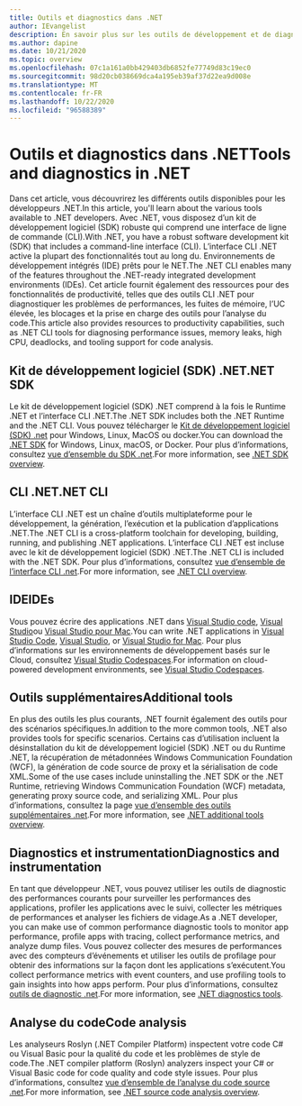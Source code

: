 ```yaml
---
title: Outils et diagnostics dans .NET
author: IEvangelist
description: En savoir plus sur les outils de développement et de diagnostic disponibles pour les développeurs .NET.
ms.author: dapine
ms.date: 10/21/2020
ms.topic: overview
ms.openlocfilehash: 07c1a161a0bb429403db6852fe77749d83c19ec0
ms.sourcegitcommit: 98d20cb038669dca4a195eb39af37d22ea9d008e
ms.translationtype: MT
ms.contentlocale: fr-FR
ms.lasthandoff: 10/22/2020
ms.locfileid: "96588389"
---
```

# <a name="tools-and-diagnostics-in-net"></a><span data-ttu-id="2d191-103">Outils et diagnostics dans .NET</span><span class="sxs-lookup"><span data-stu-id="2d191-103">Tools and diagnostics in .NET</span></span>

<span data-ttu-id="2d191-104">Dans cet article, vous découvrirez les différents outils disponibles pour les développeurs .NET.</span><span class="sxs-lookup"><span data-stu-id="2d191-104">In this article, you'll learn about the various tools available to .NET developers.</span></span> <span data-ttu-id="2d191-105">Avec .NET, vous disposez d’un kit de développement logiciel (SDK) robuste qui comprend une interface de ligne de commande (CLI).</span><span class="sxs-lookup"><span data-stu-id="2d191-105">With .NET, you have a robust software development kit (SDK) that includes a command-line interface (CLI).</span></span> <span data-ttu-id="2d191-106">L’interface CLI .NET active la plupart des fonctionnalités tout au long du. Environnements de développement intégrés (IDE) prêts pour le NET.</span><span class="sxs-lookup"><span data-stu-id="2d191-106">The .NET CLI enables many of the features throughout the .NET-ready integrated development environments (IDEs).</span></span> <span data-ttu-id="2d191-107">Cet article fournit également des ressources pour des fonctionnalités de productivité, telles que des outils CLI .NET pour diagnostiquer les problèmes de performances, les fuites de mémoire, l’UC élevée, les blocages et la prise en charge des outils pour l’analyse du code.</span><span class="sxs-lookup"><span data-stu-id="2d191-107">This article also provides resources to productivity capabilities, such as .NET CLI tools for diagnosing performance issues, memory leaks, high CPU, deadlocks, and tooling support for code analysis.</span></span>

## <a name="net-sdk"></a><span data-ttu-id="2d191-108">Kit de développement logiciel (SDK) .NET</span><span class="sxs-lookup"><span data-stu-id="2d191-108">.NET SDK</span></span>

<span data-ttu-id="2d191-109">Le kit de développement logiciel (SDK) .NET comprend à la fois le Runtime .NET et l’interface CLI .NET.</span><span class="sxs-lookup"><span data-stu-id="2d191-109">The .NET SDK includes both the .NET Runtime and the .NET CLI.</span></span> <span data-ttu-id="2d191-110">Vous pouvez télécharger le [Kit de développement logiciel (SDK) .net](https://dotnet.microsoft.com/download) pour Windows, Linux, MacOS ou docker.</span><span class="sxs-lookup"><span data-stu-id="2d191-110">You can download the [.NET SDK](https://dotnet.microsoft.com/download) for Windows, Linux, macOS, or Docker.</span></span> <span data-ttu-id="2d191-111">Pour plus d’informations, consultez [vue d’ensemble du SDK .net](../core/sdk.md).</span><span class="sxs-lookup"><span data-stu-id="2d191-111">For more information, see [.NET SDK overview](../core/sdk.md).</span></span>

## <a name="net-cli"></a><span data-ttu-id="2d191-112">CLI .NET</span><span class="sxs-lookup"><span data-stu-id="2d191-112">.NET CLI</span></span>

<span data-ttu-id="2d191-113">L’interface CLI .NET est un chaîne d’outils multiplateforme pour le développement, la génération, l’exécution et la publication d’applications .NET.</span><span class="sxs-lookup"><span data-stu-id="2d191-113">The .NET CLI is a cross-platform toolchain for developing, building, running, and publishing .NET applications.</span></span> <span data-ttu-id="2d191-114">L’interface CLI .NET est incluse avec le kit de développement logiciel (SDK) .NET.</span><span class="sxs-lookup"><span data-stu-id="2d191-114">The .NET CLI is included with the .NET SDK.</span></span> <span data-ttu-id="2d191-115">Pour plus d’informations, consultez [vue d’ensemble de l’interface CLI .net](../core/tools/index.md).</span><span class="sxs-lookup"><span data-stu-id="2d191-115">For more information, see [.NET CLI overview](../core/tools/index.md).</span></span>

## <a name="ides"></a><span data-ttu-id="2d191-116">IDE</span><span class="sxs-lookup"><span data-stu-id="2d191-116">IDEs</span></span>

<span data-ttu-id="2d191-117">Vous pouvez écrire des applications .NET dans [Visual Studio code](https://code.visualstudio.com/docs), [Visual Studio](/visualstudio/windows)ou [Visual Studio pour Mac](/visualstudio/mac).</span><span class="sxs-lookup"><span data-stu-id="2d191-117">You can write .NET applications in [Visual Studio Code](https://code.visualstudio.com/docs), [Visual Studio](/visualstudio/windows), or [Visual Studio for Mac](/visualstudio/mac).</span></span> <span data-ttu-id="2d191-118">Pour plus d’informations sur les environnements de développement basés sur le Cloud, consultez [Visual Studio Codespaces](/visualstudio/codespaces/overview/what-is-vsonline).</span><span class="sxs-lookup"><span data-stu-id="2d191-118">For information on cloud-powered development environments, see [Visual Studio Codespaces](/visualstudio/codespaces/overview/what-is-vsonline).</span></span>

## <a name="additional-tools"></a><span data-ttu-id="2d191-119">Outils supplémentaires</span><span class="sxs-lookup"><span data-stu-id="2d191-119">Additional tools</span></span>

<span data-ttu-id="2d191-120">En plus des outils les plus courants, .NET fournit également des outils pour des scénarios spécifiques.</span><span class="sxs-lookup"><span data-stu-id="2d191-120">In addition to the more common tools, .NET also provides tools for specific scenarios.</span></span> <span data-ttu-id="2d191-121">Certains cas d’utilisation incluent la désinstallation du kit de développement logiciel (SDK) .NET ou du Runtime .NET, la récupération de métadonnées Windows Communication Foundation (WCF), la génération de code source de proxy et la sérialisation de code XML.</span><span class="sxs-lookup"><span data-stu-id="2d191-121">Some of the use cases include uninstalling the .NET SDK or the .NET Runtime, retrieving Windows Communication Foundation (WCF) metadata, generating proxy source code, and serializing XML.</span></span> <span data-ttu-id="2d191-122">Pour plus d’informations, consultez la page [vue d’ensemble des outils supplémentaires .net](../core/additional-tools/index.md).</span><span class="sxs-lookup"><span data-stu-id="2d191-122">For more information, see [.NET additional tools overview](../core/additional-tools/index.md).</span></span>

## <a name="diagnostics-and-instrumentation"></a><span data-ttu-id="2d191-123">Diagnostics et instrumentation</span><span class="sxs-lookup"><span data-stu-id="2d191-123">Diagnostics and instrumentation</span></span>

<span data-ttu-id="2d191-124">En tant que développeur .NET, vous pouvez utiliser les outils de diagnostic des performances courants pour surveiller les performances des applications, profiler les applications avec le suivi, collecter les métriques de performances et analyser les fichiers de vidage.</span><span class="sxs-lookup"><span data-stu-id="2d191-124">As a .NET developer, you can make use of common performance diagnostic tools to monitor app performance, profile apps with tracing, collect performance metrics, and analyze dump files.</span></span> <span data-ttu-id="2d191-125">Vous pouvez collecter des mesures de performances avec des compteurs d’événements et utiliser les outils de profilage pour obtenir des informations sur la façon dont les applications s’exécutent.</span><span class="sxs-lookup"><span data-stu-id="2d191-125">You collect performance metrics with event counters, and use profiling tools to gain insights into how apps perform.</span></span> <span data-ttu-id="2d191-126">Pour plus d’informations, consultez [outils de diagnostic .net](../core/diagnostics/index.md).</span><span class="sxs-lookup"><span data-stu-id="2d191-126">For more information, see [.NET diagnostics tools](../core/diagnostics/index.md).</span></span>

## <a name="code-analysis"></a><span data-ttu-id="2d191-127">Analyse du code</span><span class="sxs-lookup"><span data-stu-id="2d191-127">Code analysis</span></span>

<span data-ttu-id="2d191-128">Les analyseurs Roslyn (.NET Compiler Platform) inspectent votre code C# ou Visual Basic pour la qualité du code et les problèmes de style de code.</span><span class="sxs-lookup"><span data-stu-id="2d191-128">The .NET compiler platform (Roslyn) analyzers inspect your C# or Visual Basic code for code quality and code style issues.</span></span> <span data-ttu-id="2d191-129">Pour plus d’informations, consultez [vue d’ensemble de l’analyse du code source .net](code-analysis/overview.md).</span><span class="sxs-lookup"><span data-stu-id="2d191-129">For more information, see [.NET source code analysis overview](code-analysis/overview.md).</span></span>
